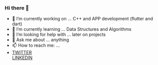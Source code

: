 ### Hi there 👋      
- 🔭 I’m currently working on ... C++ and APP development (flutter and dart)
- 🌱 I’m currently learning ... Data Structures and Algorithms     
- 🤔 I’m looking for help with ... later on projects     
- 💬 Ask me about ... anything     
- 📫 How to reach me: ...    
- [TWITTER](https://twitter.com/imbalkesh?s=09)   
[LINKEDIN](https://www.linkedin.com/in/balkesh-sharma-029819213)    
